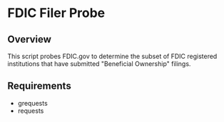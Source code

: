 FDIC Filer Probe
=============

Overview
----------
This script probes FDIC.gov to determine the subset of FDIC registered institutions that have submitted "Beneficial Ownership" filings.

Requirements
------------
* grequests
* requests